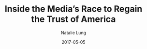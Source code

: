 ---
layout: post
title: Inside the Media’s Race to Regain the Trust of America
date: 2017-05-05
author: Natalie Lung
categories: work
short_description: Eastern Vision
external_url: https://www.easternvision.hk/2017/05/05/regain-media-trust/
---